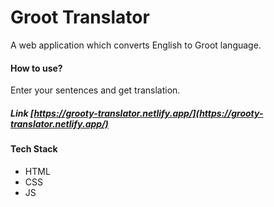# Groot Translator

A web application which converts English to Groot language.

#### How to use?

Enter your sentences and get translation.

##### Link [https://grooty-translator.netlify.app/](https://grooty-translator.netlify.app/)

#### Tech Stack

* HTML
* CSS
* JS